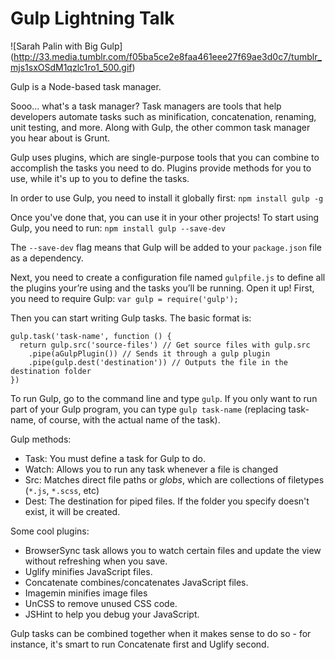 # Gulp Lightning Talk

![Sarah Palin with Big Gulp]
(http://33.media.tumblr.com/f05ba5ce2e8faa461eee27f69ae3d0c7/tumblr_mjs1sxOSdM1qzlc1ro1_500.gif)

Gulp is a Node-based task manager. 

Sooo... what's a task manager? Task managers are tools that help developers automate tasks such as minification, concatenation, renaming, unit testing, and more. Along with Gulp, the other common task manager you hear about is Grunt. 

Gulp uses plugins, which are single-purpose tools that you can combine to accomplish the tasks you need to do. Plugins provide methods for you to use, while it's up to you to define the tasks.

In order to use Gulp, you need to install it globally first:
`npm install gulp -g`

Once you've done that, you can use it in your other projects! To start using Gulp, you need to run:
`npm install gulp --save-dev`

The `--save-dev` flag means that Gulp will be added to your `package.json` file as a dependency.

Next, you need to create a configuration file named `gulpfile.js` to define all the plugins your’re using and the tasks you’ll be running. Open it up! First, you need to require Gulp:
`var gulp = require('gulp');`

Then you can start writing Gulp tasks. The basic format is:
```
gulp.task('task-name', function () {
  return gulp.src('source-files') // Get source files with gulp.src
    .pipe(aGulpPlugin()) // Sends it through a gulp plugin
    .pipe(gulp.dest('destination')) // Outputs the file in the destination folder
})
```

To run Gulp, go to the command line and type `gulp`. If you only want to run part of your Gulp program, you can type `gulp task-name` (replacing task-name, of course, with the actual name of the task).

Gulp methods: 
* Task: You must define a task for Gulp to do.
* Watch: Allows you to run any task whenever a file is changed
* Src: Matches direct file paths or *globs*, which are collections of filetypes (`*.js`, `*.scss`, etc)
* Dest: The destination for piped files. If the folder you specify doesn't exist, it will be created.

Some cool plugins:
* BrowserSync task allows you to watch certain files and update the view without refreshing when you save.
* Uglify minifies JavaScript files.
* Concatenate combines/concatenates JavaScript files.
* Imagemin minifies image files
* UnCSS to remove unused CSS code. 
* JSHint to help you debug your JavaScript.
 
Gulp tasks can be combined together when it makes sense to do so - for instance, it's smart to run Concatenate first and Uglify second. 
